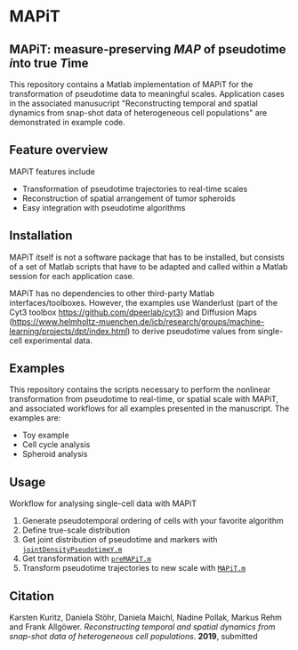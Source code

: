 # MAPiT
## MAPiT: measure-preserving *MAP* of pseudotime *i*nto true *T*ime
This repository contains a Matlab implementation of MAPiT for
the transformation of pseudotime data to meaningful scales. Application cases in
the associated manusucript "Reconstructing temporal and spatial dynamics from
snap-shot data of heterogeneous cell populations" are
demonstrated in example code.

## Feature overview
MAPiT features include

* Transformation of pseudotime trajectories to real-time scales
* Reconstruction of spatial arrangement of tumor spheroids 
* Easy integration with pseudotime algorithms



## Installation
MAPiT itself is not a software package that has to be installed, but consists of a set of Matlab scripts that have to be adapted and called within a Matlab session for each application case.

MAPiT has no dependencies to other third-party Matlab interfaces/toolboxes.
However, the examples use Wanderlust (part of the Cyt3 toolbox https://github.com/dpeerlab/cyt3) and Diffusion Maps (https://www.helmholtz-muenchen.de/icb/research/groups/machine-learning/projects/dpt/index.html) to derive pseudotime values from single-cell experimental data. 

## Examples

This repository contains the scripts necessary to perform the nonlinear
transformation from pseudotime to real-time, or spatial scale with MAPiT, and 
associated workflows for all examples presented in the manuscript. 
The examples are:

- Toy example
- Cell cycle analysis
- Spheroid analysis

## Usage
Workflow for analysing single-cell data with MAPiT

1. Generate pseudotemporal ordering of cells with your favorite algorithm
2. Define true-scale distribution 
3. Get joint distribution of pseudotime and markers with
[`jointDensityPseudotimeY.m`](jointDensityPseudotimeYpre.m)
4. Get transformation with [`preMAPiT.m`](preMAPiT.m)
5. Transform pseudotime trajectories to new scale with [`MAPiT.m`](MAPiT.m)

## Citation
Karsten Kuritz, Daniela Stöhr, Daniela Maichl, Nadine Pollak, Markus Rehm and Frank Allgöwer. 
*Reconstructing temporal and spatial dynamics from snap-shot data of heterogeneous cell populations*. **2019**, submitted
